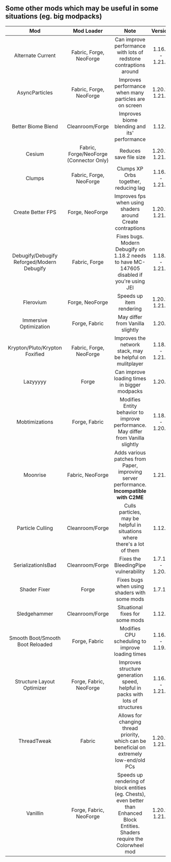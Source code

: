 ## Some other mods which may be useful in some situations (eg. big modpacks)

| Mod | Mod Loader | Note | Version | Client/Server |
|:---:|:---:|:---:|:---:|:---:|
| Alternate Current | Fabric, Forge, NeoForge | Can improve performance with lots of redstone contraptions around | 1.16.5 - 1.21.1 | Server |
| AsyncParticles | Fabric, Forge, NeoForge | Improves performance when many particles are on screen | 1.20.1, 1.21.1 | Client |
| Better Biome Blend | Cleanroom/Forge | Improves biome blending and its' performance | 1.12.2 | Client |
| Cesium | Fabric, Forge/NeoForge (Connector Only) | Reduces save file size | 1.20.1, 1.21.1 | Server |
| Clumps | Fabric, Forge, NeoForge | Clumps XP Orbs together, reducing lag | 1.16.5 - 1.21.1 | Both (1.16.5), Server (1.18.2+) |
| Create Better FPS | Forge, NeoForge | Improves fps when using shaders around Create contraptions | 1.20.1, 1.21.1 | Client |
| Debugify/Debugify Reforged/Modern Debugify | Fabric, Forge | Fixes bugs. Modern Debugify on 1.18.2 needs to have MC-147605 disabled if you're using JEI | 1.18.2 - 1.21.1 | Both |
| Flerovium | Forge, NeoForge | Speeds up item rendering | 1.20.1, 1.21.1 | Client |
| Immersive Optimization | Forge, Fabric | May differ from Vanilla slightly | 1.20.1 | Server |
| Krypton/Pluto/Krypton Foxified | Fabric, Forge, NeoForge | Improves the network stack, may be helpful on mulitplayer | 1.18.2 - 1.21.1 | Both |
| Lazyyyyy | Forge | Can improve loading times in bigger modpacks | 1.20.1 | Both |
| Mobtimizations | Forge, Fabric | Modifies Entity behavior to improve performance. May differ from Vanilla slightly | 1.18.2 - 1.20.1 | Server |
| Moonrise | Fabric, NeoForge | Adds various patches from Paper, improving server performance. **Incompatible with C2ME** | 1.21.1 | Server |
| Particle Culling | Cleanroom/Forge | Culls particles, may be helpful in situations where there's a lot of them | 1.12.2 | Client |
| SerializationIsBad | Cleanroom/Forge | Fixes the BleedingPipe vulnerability | 1.7.10 - 1.20.1 | Both |
| Shader Fixer | Forge | Fixes bugs when using shaders with some mods | 1.7.10 | Client |
| Sledgehammer | Cleanroom/Forge | Situational fixes for some mods | 1.12.2 | Both |
| Smooth Boot/Smooth Boot Reloaded | Forge, Fabric | Modifies CPU scheduling to improve loading times | 1.16.5 - 1.19.2 | Both |
| Structure Layout Optimizer | Forge, Fabric, NeoForge | Improves structure generation speed, helpful in packs with lots of structures | 1.16.5 - 1.21.1 | Server |
| ThreadTweak | Fabric | Allows for changing thread priority, which can be beneficial on extremely low-end/old PCs | 1.20.1, 1.21.1 | Both |
| Vanillin | Forge, Fabric, NeoForge | Speeds up rendering of block entities (eg. Chests), even better than Enhanced Block Entities. Shaders require the Colorwheel mod | 1.20.1, 1.21.1 | Client | 
